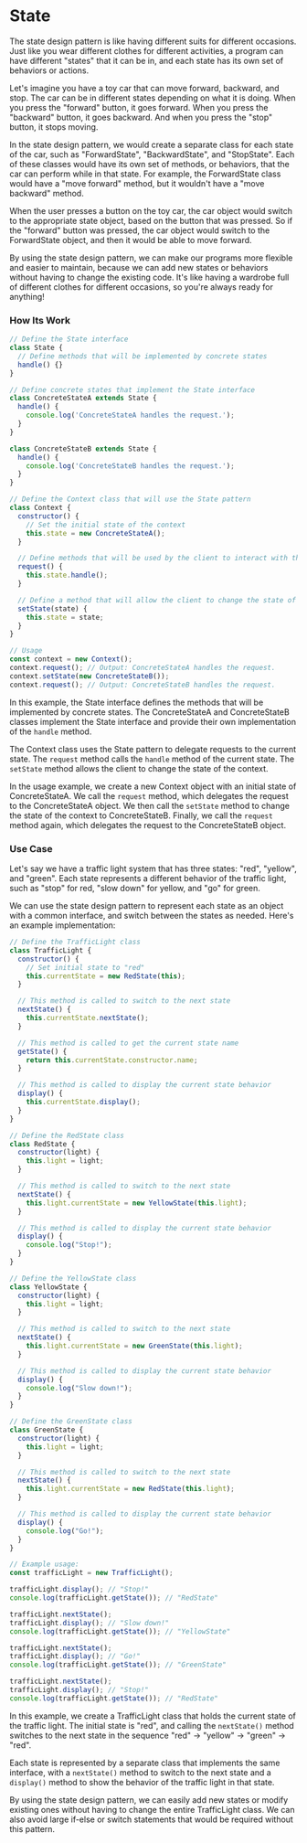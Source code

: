 # State



The state design pattern is like having different suits for different occasions. Just like you wear different clothes for different activities, a program can have different "states" that it can be in, and each state has its own set of behaviors or actions.

Let's imagine you have a toy car that can move forward, backward, and stop. The car can be in different states depending on what it is doing. When you press the "forward" button, it goes forward. When you press the "backward" button, it goes backward. And when you press the "stop" button, it stops moving.

In the state design pattern, we would create a separate class for each state of the car, such as "ForwardState", "BackwardState", and "StopState". Each of these classes would have its own set of methods, or behaviors, that the car can perform while in that state. For example, the ForwardState class would have a "move forward" method, but it wouldn't have a "move backward" method.

When the user presses a button on the toy car, the car object would switch to the appropriate state object, based on the button that was pressed. So if the "forward" button was pressed, the car object would switch to the ForwardState object, and then it would be able to move forward.

By using the state design pattern, we can make our programs more flexible and easier to maintain, because we can add new states or behaviors without having to change the existing code. It's like having a wardrobe full of different clothes for different occasions, so you're always ready for anything!



### How Its Work


```javascript
// Define the State interface
class State {
  // Define methods that will be implemented by concrete states
  handle() {}
}

// Define concrete states that implement the State interface
class ConcreteStateA extends State {
  handle() {
    console.log('ConcreteStateA handles the request.');
  }
}

class ConcreteStateB extends State {
  handle() {
    console.log('ConcreteStateB handles the request.');
  }
}

// Define the Context class that will use the State pattern
class Context {
  constructor() {
    // Set the initial state of the context
    this.state = new ConcreteStateA();
  }

  // Define methods that will be used by the client to interact with the context
  request() {
    this.state.handle();
  }

  // Define a method that will allow the client to change the state of the context
  setState(state) {
    this.state = state;
  }
}

// Usage
const context = new Context();
context.request(); // Output: ConcreteStateA handles the request.
context.setState(new ConcreteStateB());
context.request(); // Output: ConcreteStateB handles the request.
```

In this example, the State interface defines the methods that will be implemented by concrete states. The ConcreteStateA and ConcreteStateB classes implement the State interface and provide their own implementation of the `handle` method.

The Context class uses the State pattern to delegate requests to the current state. The `request` method calls the `handle` method of the current state. The `setState` method allows the client to change the state of the context.

In the usage example, we create a new Context object with an initial state of ConcreteStateA. We call the `request` method, which delegates the request to the ConcreteStateA object. We then call the `setState` method to change the state of the context to ConcreteStateB. Finally, we call the `request` method again, which delegates the request to the ConcreteStateB object.






### Use Case


Let's say we have a traffic light system that has three states: "red", "yellow", and "green". Each state represents a different behavior of the traffic light, such as "stop" for red, "slow down" for yellow, and "go" for green.

We can use the state design pattern to represent each state as an object with a common interface, and switch between the states as needed. Here's an example implementation:

```javascript
// Define the TrafficLight class
class TrafficLight {
  constructor() {
    // Set initial state to "red"
    this.currentState = new RedState(this);
  }

  // This method is called to switch to the next state
  nextState() {
    this.currentState.nextState();
  }

  // This method is called to get the current state name
  getState() {
    return this.currentState.constructor.name;
  }

  // This method is called to display the current state behavior
  display() {
    this.currentState.display();
  }
}

// Define the RedState class
class RedState {
  constructor(light) {
    this.light = light;
  }

  // This method is called to switch to the next state
  nextState() {
    this.light.currentState = new YellowState(this.light);
  }

  // This method is called to display the current state behavior
  display() {
    console.log("Stop!");
  }
}

// Define the YellowState class
class YellowState {
  constructor(light) {
    this.light = light;
  }

  // This method is called to switch to the next state
  nextState() {
    this.light.currentState = new GreenState(this.light);
  }

  // This method is called to display the current state behavior
  display() {
    console.log("Slow down!");
  }
}

// Define the GreenState class
class GreenState {
  constructor(light) {
    this.light = light;
  }

  // This method is called to switch to the next state
  nextState() {
    this.light.currentState = new RedState(this.light);
  }

  // This method is called to display the current state behavior
  display() {
    console.log("Go!");
  }
}

// Example usage:
const trafficLight = new TrafficLight();

trafficLight.display(); // "Stop!"
console.log(trafficLight.getState()); // "RedState"

trafficLight.nextState();
trafficLight.display(); // "Slow down!"
console.log(trafficLight.getState()); // "YellowState"

trafficLight.nextState();
trafficLight.display(); // "Go!"
console.log(trafficLight.getState()); // "GreenState"

trafficLight.nextState();
trafficLight.display(); // "Stop!"
console.log(trafficLight.getState()); // "RedState"
```

In this example, we create a TrafficLight class that holds the current state of the traffic light. The initial state is "red", and calling the `nextState()` method switches to the next state in the sequence "red" -> "yellow" -> "green" -> "red". 

Each state is represented by a separate class that implements the same interface, with a `nextState()` method to switch to the next state and a `display()` method to show the behavior of the traffic light in that state. 

By using the state design pattern, we can easily add new states or modify existing ones without having to change the entire TrafficLight class. We can also avoid large if-else or switch statements that would be required without this pattern.





